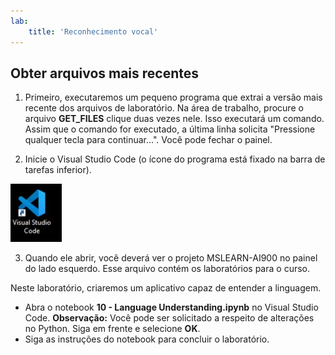 ```yaml
---
lab:
    title: 'Reconhecimento vocal'
---
```


## Obter arquivos mais recentes 

1. Primeiro, executaremos um pequeno programa que extrai a versão mais recente dos arquivos de laboratório. Na área de trabalho, procure o arquivo **GET_FILES** clique duas vezes nele. Isso executará um comando. Assim que o comando for executado, a última linha solicita "Pressione qualquer tecla para continuar...". Você pode fechar o painel.

2.  Inicie o Visual Studio Code (o ícone do programa está fixado na barra de tarefas inferior). 

![Ícone do Visual Studio Code](./images/vscode.jpg)

3. Quando ele abrir, você deverá ver o projeto MSLEARN-AI900 no painel do lado esquerdo. Esse arquivo contém os laboratórios para o curso. 

Neste laboratório, criaremos um aplicativo capaz de entender a linguagem. 

-  Abra o notebook **10 - Language Understanding.ipynb** no Visual Studio Code. 
    **Observação:** Você pode ser solicitado a respeito de alterações no Python. Siga em frente e selecione **OK**.
-  Siga as instruções do notebook para concluir o laboratório.